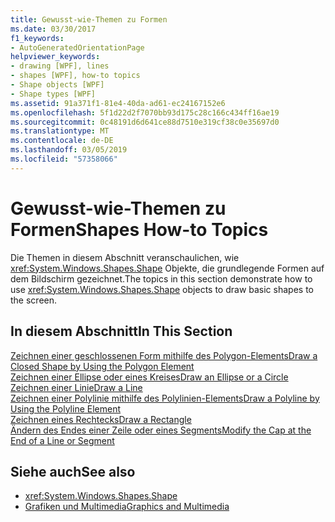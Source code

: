 ```yaml
---
title: Gewusst-wie-Themen zu Formen
ms.date: 03/30/2017
f1_keywords:
- AutoGeneratedOrientationPage
helpviewer_keywords:
- drawing [WPF], lines
- shapes [WPF], how-to topics
- Shape objects [WPF]
- Shape types [WPF]
ms.assetid: 91a371f1-81e4-40da-ad61-ec24167152e6
ms.openlocfilehash: 5f1d22d2f7070bb93d175c28c166c434ff16ae19
ms.sourcegitcommit: 0c48191d6d641ce88d7510e319cf38c0e35697d0
ms.translationtype: MT
ms.contentlocale: de-DE
ms.lasthandoff: 03/05/2019
ms.locfileid: "57358066"
---
```

# <a name="shapes-how-to-topics"></a><span data-ttu-id="8298f-102">Gewusst-wie-Themen zu Formen</span><span class="sxs-lookup"><span data-stu-id="8298f-102">Shapes How-to Topics</span></span>
<span data-ttu-id="8298f-103">Die Themen in diesem Abschnitt veranschaulichen, wie <xref:System.Windows.Shapes.Shape> Objekte, die grundlegende Formen auf dem Bildschirm gezeichnet.</span><span class="sxs-lookup"><span data-stu-id="8298f-103">The topics in this section demonstrate how to use <xref:System.Windows.Shapes.Shape> objects to draw basic shapes to the screen.</span></span>  
  
## <a name="in-this-section"></a><span data-ttu-id="8298f-104">In diesem Abschnitt</span><span class="sxs-lookup"><span data-stu-id="8298f-104">In This Section</span></span>  
 [<span data-ttu-id="8298f-105">Zeichnen einer geschlossenen Form mithilfe des Polygon-Elements</span><span class="sxs-lookup"><span data-stu-id="8298f-105">Draw a Closed Shape by Using the Polygon Element</span></span>](how-to-draw-a-closed-shape-by-using-the-polygon-element.md)  
 [<span data-ttu-id="8298f-106">Zeichnen einer Ellipse oder eines Kreises</span><span class="sxs-lookup"><span data-stu-id="8298f-106">Draw an Ellipse or a Circle</span></span>](how-to-draw-an-ellipse-or-a-circle.md)  
 [<span data-ttu-id="8298f-107">Zeichnen einer Linie</span><span class="sxs-lookup"><span data-stu-id="8298f-107">Draw a Line</span></span>](how-to-draw-a-line.md)  
 [<span data-ttu-id="8298f-108">Zeichnen einer Polylinie mithilfe des Polylinien-Elements</span><span class="sxs-lookup"><span data-stu-id="8298f-108">Draw a Polyline by Using the Polyline Element</span></span>](how-to-draw-a-polyline-by-using-the-polyline-element.md)  
 [<span data-ttu-id="8298f-109">Zeichnen eines Rechtecks</span><span class="sxs-lookup"><span data-stu-id="8298f-109">Draw a Rectangle</span></span>](how-to-draw-a-rectangle.md)  
 [<span data-ttu-id="8298f-110">Ändern des Endes einer Zeile oder eines Segments</span><span class="sxs-lookup"><span data-stu-id="8298f-110">Modify the Cap at the End of a Line or Segment</span></span>](how-to-modify-the-cap-at-the-end-of-a-line-or-segment.md)  
  
## <a name="see-also"></a><span data-ttu-id="8298f-111">Siehe auch</span><span class="sxs-lookup"><span data-stu-id="8298f-111">See also</span></span>
- <xref:System.Windows.Shapes.Shape>
- [<span data-ttu-id="8298f-112">Grafiken und Multimedia</span><span class="sxs-lookup"><span data-stu-id="8298f-112">Graphics and Multimedia</span></span>](index.md)
